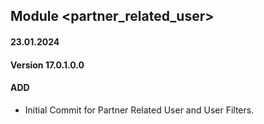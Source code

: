 ## Module <partner_related_user>

#### 23.01.2024
#### Version 17.0.1.0.0
#### ADD

- Initial Commit for Partner Related User and User Filters.
